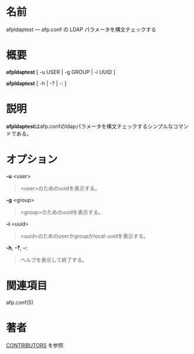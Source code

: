 # 名前

afpldaptest — afp.conf の LDAP パラメータを構文チェックする

# 概要

**afpldaptest** [ -u USER | -g GROUP | -i UUID ]

**afpldaptest** [ -h | -? | -: ]

# 説明

**afpldaptest**はafp.confのldapパラメータを構文チェックするシンプルなコマンドである。

# オプション

**-u** <user\>

> <user\>のためのuuidを表示する。

**-g** <group\>

> <group\>のためのuuidを表示する。

**-i** <uuid\>

> <uuid\>のためのuserかgroupかlocal-uuidを表示する。

**-h**, **-?**, **-:**

> ヘルプを表示して終了する。

# 関連項目

afp.conf(5)

# 著者

[CONTRIBUTORS](https://netatalk.io/contributors) を参照

